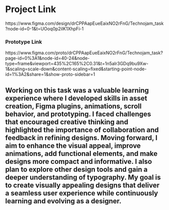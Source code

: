 <div><h1> Project Link </h1></div>
<div><p>https://www.figma.com/design/drCPPAapEueEaixNO2rFnG/Technojam_task?node-id=0-1&t=UOoq0p2ilK1XhpFi-1</p>
<h3>Prototype Link</h3>
<p>https://www.figma.com/proto/drCPPAapEueEaixNO2rFnG/Technojam_task?page-id=0%3A1&node-id=40-24&node-type=frame&viewport=435%2C165%2C0.31&t=1n5alr3GDq9bu9Xw-1&scaling=scale-down&content-scaling=fixed&starting-point-node-id=1%3A2&share=1&show-proto-sidebar=1</p><div>

<div><h2><p>
Working on this task was a valuable learning experience where I developed skills in asset creation, Figma plugins, animations, scroll behavior, and prototyping.
I faced challenges that encouraged creative thinking and highlighted the importance of collaboration and feedback in refining designs.
Moving forward, I aim to enhance the visual appeal, improve animations, add functional elements, and make designs more compact and informative.
I also plan to explore other design tools and gain a deeper understanding of typography.
My goal is to create visually appealing designs that deliver a seamless user experience while continuously learning and evolving as a designer.
</p></h2></div>
